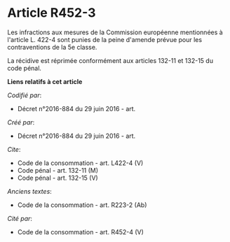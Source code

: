 # Article R452-3

Les infractions aux mesures de la Commission européenne mentionnées à l'article L. 422-4 sont punies de la peine d'amende
prévue pour les contraventions de la 5e classe. 

La récidive est réprimée conformément aux articles 132-11 et 132-15 du code pénal.

**Liens relatifs à cet article**

_Codifié par_:

  - Décret n°2016-884 du 29 juin 2016 - art.

_Créé par_:

  - Décret n°2016-884 du 29 juin 2016 - art.

_Cite_:

  - Code de la consommation - art. L422-4 (V)
  - Code pénal - art. 132-11 (M)
  - Code pénal - art. 132-15 (V)

_Anciens textes_:

  - Code de la consommation - art. R223-2 (Ab)

_Cité par_:

  - Code de la consommation - art. R452-4 (V)
